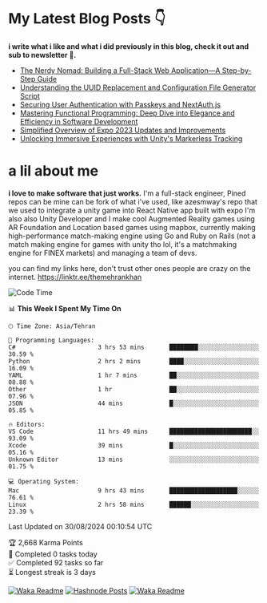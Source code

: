 # My Latest Blog Posts 👇
**i write what i like and what i did previously in this blog, check it out and sub to newsletter 🫡.**

<!-- HASHNODE_BLOG:START -->
- [The Nerdy Nomad: Building a Full-Stack Web Application—A Step-by-Step Guide](https://themehrankhan.hashnode.dev/the-nerdy-nomad-building-a-full-stack-web-applicationa-step-by-step-guide)
- [Understanding the UUID Replacement and Configuration File Generator Script](https://themehrankhan.hashnode.dev/understanding-the-uuid-replacement-and-configuration-file-generator-script)
- [Securing User Authentication with Passkeys and NextAuth.js](https://themehrankhan.hashnode.dev/securing-user-authentication-with-passkeys-and-nextauthjs)
- [Mastering Functional Programming: Deep Dive into Elegance and Efficiency in Software Development](https://themehrankhan.hashnode.dev/mastering-functional-programming-deep-dive-into-elegance-and-efficiency-in-software-development)
- [Simplified Overview of Expo 2023 Updates and Improvements](https://themehrankhan.hashnode.dev/expo-2023-updates-and-features-summary)
- [Unlocking Immersive Experiences with Unity's Markerless Tracking](https://themehrankhan.hashnode.dev/unlocking-immersive-experiences-with-unitys-markerless-tracking)

<!-- HASHNODE_BLOG:END -->

# a lil about me
**i love to make  software that just works.**
I'm a full-stack engineer, Pined repos can be mine can be fork of what i've used, like azesmway's repo that we used to integrate a unity game into React Native app built with expo I'm also also Unity Developer and I make cool Augmented Reality games using AR Foundation and Location based games using mapbox, currently making high-performance match-making engine using Go and Ruby on Rails (not a match making engine for games with unity tho lol, it's a matchmaking engine for FINEX markets) and managing a team of devs.

you can find my links here, don't trust other ones people are crazy on the internet.
https://linktr.ee/themehrankhan

<!--START_SECTION:waka-->
![Code Time](http://img.shields.io/badge/Code%20Time-608%20hrs-blue)

📊 **This Week I Spent My Time On** 

```text
🕑︎ Time Zone: Asia/Tehran

💬 Programming Languages: 
C#                       3 hrs 53 mins       ████████░░░░░░░░░░░░░░░░░   30.59 % 
Python                   2 hrs 2 mins        ████░░░░░░░░░░░░░░░░░░░░░   16.09 % 
YAML                     1 hr 7 mins         ██░░░░░░░░░░░░░░░░░░░░░░░   08.88 % 
Other                    1 hr                ██░░░░░░░░░░░░░░░░░░░░░░░   07.96 % 
JSON                     44 mins             █░░░░░░░░░░░░░░░░░░░░░░░░   05.85 % 

🔥 Editors: 
VS Code                  11 hrs 49 mins      ███████████████████████░░   93.09 % 
Xcode                    39 mins             █░░░░░░░░░░░░░░░░░░░░░░░░   05.16 % 
Unknown Editor           13 mins             ░░░░░░░░░░░░░░░░░░░░░░░░░   01.75 % 

💻 Operating System: 
Mac                      9 hrs 43 mins       ███████████████████░░░░░░   76.61 % 
Linux                    2 hrs 58 mins       ██████░░░░░░░░░░░░░░░░░░░   23.39 % 
```


 Last Updated on 30/08/2024 00:10:54 UTC
<!--END_SECTION:waka-->

<!-- TODO-IST:START -->
🏆  2,668 Karma Points           
🌸  Completed 0 tasks today           
✅  Completed 92 tasks so far           
⏳  Longest streak is 3 days
<!-- TODO-IST:END -->

[![Waka Readme](https://github.com/TheMehranKhan/themehrankhan/actions/workflows/main.yml/badge.svg)](https://github.com/TheMehranKhan/themehrankhan/actions/workflows/main.yml)
[![Hashnode Posts](https://github.com/TheMehranKhan/themehrankhan/actions/workflows/hashnode.yml/badge.svg)](https://github.com/TheMehranKhan/themehrankhan/actions/workflows/hashnode.yml)
[![Waka Readme](https://github.com/TheMehranKhan/themehrankhan/actions/workflows/waka.yml/badge.svg)](https://github.com/TheMehranKhan/themehrankhan/actions/workflows/waka.yml)
